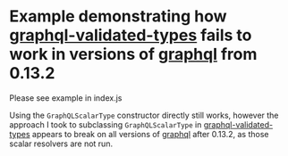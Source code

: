 # Example demonstrating how [graphql-validated-types](https://github.com/stephenhandley/graphql-validated-types) fails to work in versions of [graphql](https://github.com/graphql/graphql-js) from 0.13.2

Please see example in index.js

Using the `GraphQLScalarType` constructor directly still works, however the approach I took to subclassing `GraphQLScalarType` in [graphql-validated-types](https://github.com/stephenhandley/graphql-validated-types) appears to break on all versions of [graphql](https://github.com/graphql/graphql-js) after 0.13.2, as those scalar resolvers are not run.
